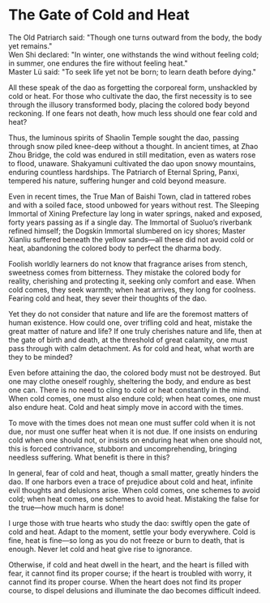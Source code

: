 # The Gate of Cold and Heat

The Old Patriarch said: "Though one turns outward from the body, the body yet remains."  
Wen Shi declared: "In winter, one withstands the wind without feeling cold; in summer, one endures the fire without feeling heat."  
Master Lü said: "To seek life yet not be born; to learn death before dying."  

All these speak of the dao as forgetting the corporeal form, unshackled by cold or heat. For those who cultivate the dao, the first necessity is to see through the illusory transformed body, placing the colored body beyond reckoning. If one fears not death, how much less should one fear cold and heat?  

Thus, the luminous spirits of Shaolin Temple sought the dao, passing through snow piled knee-deep without a thought. In ancient times, at Zhao Zhou Bridge, the cold was endured in still meditation, even as waters rose to flood, unaware. Shakyamuni cultivated the dao upon snowy mountains, enduring countless hardships. The Patriarch of Eternal Spring, Panxi, tempered his nature, suffering hunger and cold beyond measure.  

Even in recent times, the True Man of Baishi Town, clad in tattered robes and with a soiled face, stood unbowed for years without rest. The Sleeping Immortal of Xining Prefecture lay long in water springs, naked and exposed, forty years passing as if a single day. The Immortal of Suoluo’s riverbank refined himself; the Dogskin Immortal slumbered on icy shores; Master Xianliu suffered beneath the yellow sands—all these did not avoid cold or heat, abandoning the colored body to perfect the dharma body.  

Foolish worldly learners do not know that fragrance arises from stench, sweetness comes from bitterness. They mistake the colored body for reality, cherishing and protecting it, seeking only comfort and ease. When cold comes, they seek warmth; when heat arrives, they long for coolness. Fearing cold and heat, they sever their thoughts of the dao.  

Yet they do not consider that nature and life are the foremost matters of human existence. How could one, over trifling cold and heat, mistake the great matter of nature and life? If one truly cherishes nature and life, then at the gate of birth and death, at the threshold of great calamity, one must pass through with calm detachment. As for cold and heat, what worth are they to be minded?  

Even before attaining the dao, the colored body must not be destroyed. But one may clothe oneself roughly, sheltering the body, and endure as best one can. There is no need to cling to cold or heat constantly in the mind. When cold comes, one must also endure cold; when heat comes, one must also endure heat. Cold and heat simply move in accord with the times.  

To move with the times does not mean one must suffer cold when it is not due, nor must one suffer heat when it is not due. If one insists on enduring cold when one should not, or insists on enduring heat when one should not, this is forced contrivance, stubborn and uncomprehending, bringing needless suffering. What benefit is there in this?  

In general, fear of cold and heat, though a small matter, greatly hinders the dao. If one harbors even a trace of prejudice about cold and heat, infinite evil thoughts and delusions arise. When cold comes, one schemes to avoid cold; when heat comes, one schemes to avoid heat. Mistaking the false for the true—how much harm is done!  

I urge those with true hearts who study the dao: swiftly open the gate of cold and heat. Adapt to the moment, settle your body everywhere. Cold is fine, heat is fine—so long as you do not freeze or burn to death, that is enough. Never let cold and heat give rise to ignorance.  

Otherwise, if cold and heat dwell in the heart, and the heart is filled with fear, it cannot find its proper course; if the heart is troubled with worry, it cannot find its proper course. When the heart does not find its proper course, to dispel delusions and illuminate the dao becomes difficult indeed.